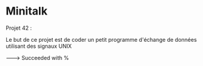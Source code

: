 # Minitalk

Projet 42 :

Le but de ce projet est de coder un petit programme d'échange de données utilisant des signaux UNIX

---> Succeeded with %
